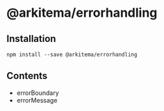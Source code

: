 # @arkitema/errorhandling

## Installation

```
npm install --save @arkitema/errorhandling
```

## Contents

- errorBoundary
- errorMessage

